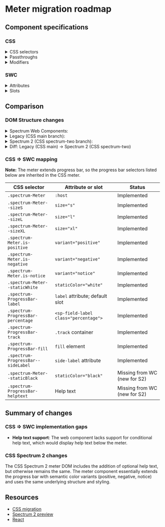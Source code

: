 # Meter migration roadmap

## Component specifications

### CSS

<details>
<summary>CSS selectors</summary>

- `.spectrum-Meter`

**Subcomponents:**

- `.spectrum-Meter .spectrum-ProgressBar-helptext`

**Variants:**

- `.spectrum-Meter.is-negative`
- `.spectrum-Meter.is-notice`
- `.spectrum-Meter.is-positive`
- `.spectrum-Meter--staticWhite` (The `.spectrum-Meter--staticWhite` class is not present in the Meter CSS, as it makes use of `spectrum-ProgressBar--staticWhite`)
- `.spectrum-Meter--staticBlack` (The `.spectrum-Meter--staticBlack` class is not present in the Meter CSS, as it makes use of `spectrum-ProgressBar--staticBlack`)

**Sizes:**

- `.spectrum-Meter.spectrum-Meter--sizeL`
- `.spectrum-Meter.spectrum-Meter--sizeS`
- `.spectrum-Meter.spectrum-Meter--sizeXL`

</details>

<details>
<summary>Passthroughs</summary>

- `--mod-progressbar-fill-color`
- `--mod-progressbar-max-size`
- `--mod-progressbar-min-size`
- `--mod-progressbar-thickness`

</details>

<details>
<summary>Modifiers</summary>

- `--mod-meter-help-text-to-progress-bar`
- `--mod-meter-max-width`
- `--mod-meter-min-width`

</details>

### SWC

<details>
<summary>Attributes</summary>

- `progress` (Number) - Progress value
- `variant` (String) - Meter variant: 'positive', 'notice', or 'negative'
- `label` (String) - Label text
- `sideLabel` (Boolean) - Whether to display label on the side
- `staticColor` (String) - Static color: 'white'

**Inherited from SizedMixin:**

- `size` - Size of the number field (s, m, l, xl)

</details>

<details>
<summary>Slots</summary>

- Default slot - Text labeling the Meter

</details>

## Comparison

### DOM Structure changes

<details>
<summary>Spectrum Web Components:</summary>

```html
<sp-field-label size="[size]" class="label">
    <slot>[label]</slot>
</sp-field-label>
<sp-field-label size="[size]" class="percentage">[progress]</sp-field-label>
<div class="track">
    <div class="fill" style="transform: scaleX(calc([progress] / 100));"></div>
</div>
```

</details>

<details>
<summary>Legacy (CSS main branch):</summary>

```html
<div
    class="spectrum-ProgressBar spectrum-Meter spectrum-Meter--sizeL is-positive spectrum-ProgressBar--topLabel"
    role="progressbar"
    aria-valuemin="0"
    aria-valuemax="100"
    value="50%"
    aria-valuenow="50%"
>
    <label class="spectrum-ProgressBar-label" size="m">Progress</label>
    <label class="spectrum-ProgressBar-percentage" size="m">50%</label>
    <div class="spectrum-ProgressBar-track">
        <div class="spectrum-ProgressBar-fill" style="inline-size: 50%;"></div>
    </div>
</div>
```

</details>

<details>
<summary>Spectrum 2 (CSS spectrum-two branch):</summary>

```html
<div
    class="spectrum-ProgressBar spectrum-Meter spectrum-Meter--sizeM is-positive spectrum-ProgressBar--topLabel"
    role="progressbar"
    aria-valuemin="0"
    aria-valuemax="100"
    value="50%"
    aria-valuenow="50%"
>
    <label class="spectrum-ProgressBar-label" size="m">Progress</label>
    <label class="spectrum-ProgressBar-percentage" size="m">50%</label>
    <div class="spectrum-ProgressBar-track">
        <div class="spectrum-ProgressBar-fill" style="inline-size: 50%;"></div>
    </div>
    <!-- Conditionally rendered help text -->
    <div class="spectrum-ProgressBar-helptext" style="">
        <div class="spectrum-HelpText-text">Help text</div>
    </div>
</div>
```

</details>

<details>
<summary>Diff: Legacy (CSS main) → Spectrum 2 (CSS spectrum-two)</summary>

### HTML Output Diff

```diff
<div class="spectrum-ProgressBar spectrum-Meter
-    spectrum-Meter--sizeL
+    spectrum-Meter--sizeM
     is-positive spectrum-ProgressBar--topLabel"
     role="progressbar" aria-valuemin="0" aria-valuemax="100" value="50%" aria-valuenow="50%">
  <label class="spectrum-ProgressBar-label" size="m">Progress</label>
  <label class="spectrum-ProgressBar-percentage" size="m">50%</label>
  <div class="spectrum-ProgressBar-track">
    <div class="spectrum-ProgressBar-fill" style="inline-size: 50%;"></div>
  </div>
+ <!-- Conditionally rendered help text -->
+ <div class="spectrum-ProgressBar-helptext" style="">
+   <div class="spectrum-HelpText-text">
+     Help text
+   </div>
+ </div>
</div>
```

### Key Changes in HTML Structure

1. **Size class adjustment**: Changed default size class from `spectrum-Meter--sizeL` to `spectrum-Meter--sizeM`. In S2, size options were expanded (although SWC already supported S/M/L/XL).

2. **Help text integration**: Added optional `.spectrum-ProgressBar-helptext` container with `.spectrum-HelpText-text` wrapper for displaying contextual help information below the meter.

</details>

### CSS => SWC mapping

**Note:** The meter extends progress bar, so the progress bar selectors listed below are inherited in the CSS meter.

| CSS selector                       | Attribute or slot                     | Status                       |
| ---------------------------------- | ------------------------------------- | ---------------------------- |
| `.spectrum-Meter`                  | `:host`                               | Implemented                  |
| `.spectrum-Meter--sizeS`           | `size="s"`                            | Implemented                  |
| `.spectrum-Meter--sizeL`           | `size="l"`                            | Implemented                  |
| `.spectrum-Meter--sizeXL`          | `size="xl"`                           | Implemented                  |
| `.spectrum-Meter.is-positive`      | `variant="positive"`                  | Implemented                  |
| `.spectrum-Meter.is-negative`      | `variant="negative"`                  | Implemented                  |
| `.spectrum-Meter.is-notice`        | `variant="notice"`                    | Implemented                  |
| `.spectrum-Meter--staticWhite`     | `staticColor="white"`                 | Implemented                  |
| `.spectrum-ProgressBar-label`      | `label` attribute; default slot       | Implemented                  |
| `.spectrum-ProgressBar-percentage` | `<sp-field-label class="percentage">` | Implemented                  |
| `.spectrum-ProgressBar-track`      | `.track` container                    | Implemented                  |
| `.spectrum-ProgressBar-fill`       | `fill` element                        | Implemented                  |
| `.spectrum-ProgressBar--sideLabel` | `side-label` attribute                | Implemented                  |
| `.spectrum-Meter--staticBlack`     | `staticColor="black"`                 | Missing from WC (new for S2) |
| `.spectrum-ProgressBar-helptext`   | Help text                             | Missing from WC (new for S2) |

## Summary of changes

### CSS => SWC implementation gaps

- **Help text support**: The web component lacks support for conditional help text, which would display help text below the meter.

### CSS Spectrum 2 changes

The CSS Spectrum 2 meter DOM includes the addition of optional help text, but otherwise remains the same. The meter component essentially extends the progress bar with semantic color variants (positive, negative, notice) and uses the same underlying structure and styling.

## Resources

- [CSS migration](https://github.com/adobe/spectrum-css/pull/3968)
- [Spectrum 2 preview](https://spectrumcss.z13.web.core.windows.net/pr-2352/index.html?path=/docs/components-meter--docs)
- [React](https://react-spectrum.adobe.com/s2/index.html?path=/docs/meter--docs)
